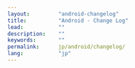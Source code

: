 ```yaml
---
layout:         "android-changelog"
title:          "Android - Change Log"
lead:           ""
description:    ""
keywords:       ""
permalink:      jp/android/changelog/
lang:           "jp"
---
```

